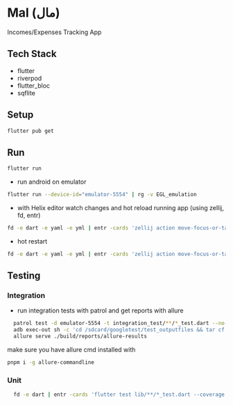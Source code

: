 # Mal (مال)
Incomes/Expenses Tracking App

## Tech Stack
- flutter
- riverpod
- flutter_bloc
- sqflite

## Setup
```sh
flutter pub get
```

## Run
```sh
flutter run
```

- run android on emulator
```sh
flutter run --device-id="emulator-5554" | rg -v EGL_emulation
```

- with Helix editor watch changes and hot reload running app (using zellij, fd, entr)
```sh
fd -e dart -e yaml -e yml | entr -cards 'zellij action move-focus-or-tab left && zellij action write-chars "r"'
```
- hot restart
```sh
fd -e dart -e yaml -e yml | entr -cards 'zellij action move-focus-or-tab left && zellij action write-chars "R"'
```

## Testing
### Integration
- run integration tests with patrol and get reports with allure
```sh
  patrol test -d emulator-5554 -t integration_test/**/*_test.dart --no-hide-test-steps
  adb exec-out sh -c 'cd /sdcard/googletest/test_outputfiles && tar cf - allure-results' | tar xvf - -C build/reports
  allure serve ./build/reports/allure-results
```
make sure you have allure cmd installed with
```sh
pnpm i -g allure-commandline
```
### Unit
```sh
  fd -e dart | entr -cards 'flutter test lib/**/*_test.dart --coverage -r github'
```

